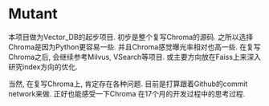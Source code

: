 # Mutant

本项目做为Vector_DB的起步项目. 
初步是整个复写Chroma的源码. 之所以选择Chroma是因为Python更容易一些. 并且Chroma感觉曝光率相对也高一些. 
在复写Chroma之后, 会继续参考Milvus, VSearch等项目. 或主要方向放在Faiss上来深入研究index方向的优化.

当然, 在复写Chroma上, 肯定存在各种问题. 目前是打算跟着Github的commit network来做. 正好也能感受一下Chroma
在17个月的开发过程中的思考过程.

